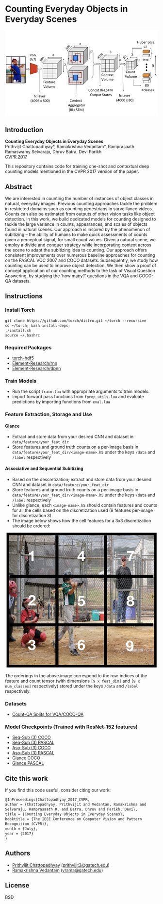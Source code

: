 # Counting Everyday Objects in Everyday Scenes

![](img/seq_new.png?raw=true)

## Introduction

**Counting Everyday Objects in Everyday Scenes**  
Prithvijit Chattopadhyay*, Ramakrishna Vedantam*, Ramprasaath Ramaswamy Selvaraju, Dhruv Batra, Devi Parikh  
[CVPR 2017][3]

This repository contains code for training one-shot and contextual deep counting models mentioned in the CVPR 2017 version of the paper.

## Abstract

We are interested in counting the number of instances of object classes in natural, everyday images. Previous counting approaches tackle the problem in restricted domains such as counting pedestrians in surveillance videos. Counts can also be estimated from outputs of other vision tasks like object detection. In this work, we build dedicated models for counting designed to tackle the large variance in counts, appearances, and scales of objects found in natural scenes. Our approach is inspired by the phenomenon of subitizing – the ability of humans to make quick assessments of counts given a perceptual signal, for small count values. Given a natural scene, we employ a divide and conquer strategy while incorporating context across the scene to adapt the subitizing idea to counting. Our approach offers consistent improvements over numerous baseline approaches for counting on the PASCAL VOC 2007 and COCO datasets. Subsequently, we study how counting can be used to improve object detection. We then show a proof of concept application of our counting methods to the task of Visual Question Answering, by studying the ‘how many?’ questions in the VQA and COCO-QA datasets.


## Instructions

### Install Torch

```shell
git clone https://github.com/torch/distro.git ~/torch --recursive
cd ~/torch; bash install-deps;
./install.sh
source ~/.bashrc
```

### Required Packages
* [torch-hdf5][4]
* [Element-Research/rnn][5]
* [Element-Research/dpnn][6]

### Train Models

* Run the script `train.lua` with appropriate arguments to train models.
* Import forward pass functions from `fprop_utils.lua` and evaluate predictions by importing functions from `eval.lua`

### Feature Extraction, Storage and Use

#### Glance

* Extract and store data from your desired CNN and dataset in `data/feature/your_feat_dir`
* Store features and ground truth counts on a per-image basis in `data/feature/your_feat_dir/<image-name>.h5` under the keys `/data` and `/label` respectively 

#### Associative and Sequential Subitizing

* Based on the descretization; extract and store data from your desired CNN and dataset in `data/feature/your_feat_dir`
* Store features and ground truth counts on a per-image basis in `data/feature/your_feat_dir/<image-name>.h5` under the keys `/data` and `/label` respectively
* Unlike glance, each `<image-name>.h5` should contain features and counts for all the cells based on the discretization used (9 features per-image for discretization 3)
* The image below shows how the cell features for a 3x3 discretization should be ordered:

<p align="center">
  <img src="img/feat_inst.png?raw=true" alt="Feature Demo Image"/>
</p>

The orderings in the above image correspond to the row-indices of the feature and count tensor (with dimensions `[9 x feat_dim]` and `[9 x num_classes]` respectively) stored under the keys `/data` and `/label` respectively. 

### Datasets

* [Count-QA Splits for VQA/COCO-QA][7]

### Model Checkpoints (Trained with ResNet-152 features)

* [Seq-Sub (3) COCO][12]
* [Seq-Sub (3) PASCAL][13]
* [Aso-Sub (3) COCO][8]
* [Aso-Sub (3) PASCAL][9]
* [Glance COCO][10]
* [Glance PASCAL][11]

## Cite this work

If you find this code useful, consider citing our work:

```
@InProceedings{Chattopadhyay_2017_CVPR,
author = {Chattopadhyay, Prithvijit and Vedantam, Ramakrishna and Selvaraju, Ramprasaath R. and Batra, Dhruv and Parikh, Devi},
title = {Counting Everyday Objects in Everyday Scenes},
booktitle = {The IEEE Conference on Computer Vision and Pattern Recognition (CVPR)},
month = {July},
year = {2017}
}
```

## Authors

* [Prithvijit Chattopadhyay][2] (prithvijit3@gatech.edu)
* [Ramakrishna Vedantam][1] (vrama@gatech.edu)

## License

BSD

[1]: http://vrama91.github.io/
[2]: http://prithv1.github.io
[3]: http://openaccess.thecvf.com/content_cvpr_2017/papers/Chattopadhyay_Counting_Everyday_Objects_CVPR_2017_paper.pdf
[4]: https://github.com/deepmind/torch-hdf5
[5]: https://github.com/Element-Research/rnn
[6]: https://github.com/Element-Research/dpnn
[7]: https://filebox.ece.vt.edu/~prithv1/datasets/
[8]: https://filebox.ece.vt.edu/~prithv1/checkpoints/aso_sub_resnet-152_coco_3_1hl_500/
[9]: https://filebox.ece.vt.edu/~prithv1/checkpoints/aso_sub_resnet-152_pascal_3_1hl_500/
[10]: https://filebox.ece.vt.edu/~prithv1/checkpoints/glance_resnet-152_coco_1_2hl_250/
[11]: https://filebox.ece.vt.edu/~prithv1/checkpoints/glance_resnet-152_pascal_1_2hl_250/
[12]: https://filebox.ece.vt.edu/~prithv1/checkpoints/seq_sub_resnet-152_coco_3_2hl_500/
[13]: https://filebox.ece.vt.edu/~prithv1/checkpoints/seq_sub_resnet-152_pascal_3_2hl_500/